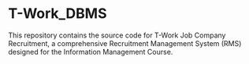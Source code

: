 # T-Work_DBMS
This repository contains the source code for T-Work Job Company Recruitment, a comprehensive Recruitment Management System (RMS) designed for the Information Management Course.
